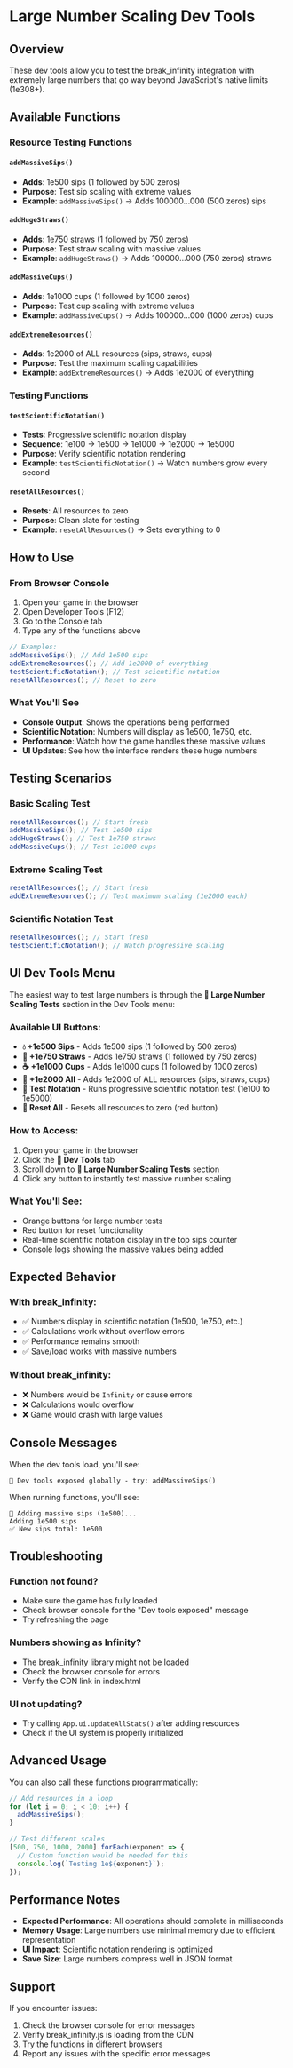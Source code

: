 # Large Number Scaling Dev Tools

## Overview

These dev tools allow you to test the break_infinity integration with extremely large numbers that go way beyond JavaScript's native limits (1e308+).

## Available Functions

### Resource Testing Functions

#### `addMassiveSips()`

- **Adds**: 1e500 sips (1 followed by 500 zeros)
- **Purpose**: Test sip scaling with extreme values
- **Example**: `addMassiveSips()` → Adds 100000...000 (500 zeros) sips

#### `addHugeStraws()`

- **Adds**: 1e750 straws (1 followed by 750 zeros)
- **Purpose**: Test straw scaling with massive values
- **Example**: `addHugeStraws()` → Adds 100000...000 (750 zeros) straws

#### `addMassiveCups()`

- **Adds**: 1e1000 cups (1 followed by 1000 zeros)
- **Purpose**: Test cup scaling with extreme values
- **Example**: `addMassiveCups()` → Adds 100000...000 (1000 zeros) cups

#### `addExtremeResources()`

- **Adds**: 1e2000 of ALL resources (sips, straws, cups)
- **Purpose**: Test the maximum scaling capabilities
- **Example**: `addExtremeResources()` → Adds 1e2000 of everything

### Testing Functions

#### `testScientificNotation()`

- **Tests**: Progressive scientific notation display
- **Sequence**: 1e100 → 1e500 → 1e1000 → 1e2000 → 1e5000
- **Purpose**: Verify scientific notation rendering
- **Example**: `testScientificNotation()` → Watch numbers grow every second

#### `resetAllResources()`

- **Resets**: All resources to zero
- **Purpose**: Clean slate for testing
- **Example**: `resetAllResources()` → Sets everything to 0

## How to Use

### From Browser Console

1. Open your game in the browser
2. Open Developer Tools (F12)
3. Go to the Console tab
4. Type any of the functions above

```javascript
// Examples:
addMassiveSips(); // Add 1e500 sips
addExtremeResources(); // Add 1e2000 of everything
testScientificNotation(); // Test scientific notation
resetAllResources(); // Reset to zero
```

### What You'll See

- **Console Output**: Shows the operations being performed
- **Scientific Notation**: Numbers will display as 1e500, 1e750, etc.
- **Performance**: Watch how the game handles these massive values
- **UI Updates**: See how the interface renders these huge numbers

## Testing Scenarios

### Basic Scaling Test

```javascript
resetAllResources(); // Start fresh
addMassiveSips(); // Test 1e500 sips
addHugeStraws(); // Test 1e750 straws
addMassiveCups(); // Test 1e1000 cups
```

### Extreme Scaling Test

```javascript
resetAllResources(); // Start fresh
addExtremeResources(); // Test maximum scaling (1e2000 each)
```

### Scientific Notation Test

```javascript
resetAllResources(); // Start fresh
testScientificNotation(); // Watch progressive scaling
```

## UI Dev Tools Menu

The easiest way to test large numbers is through the **🌌 Large Number Scaling Tests** section in the Dev Tools menu:

### Available UI Buttons:

- **💧 +1e500 Sips** - Adds 1e500 sips (1 followed by 500 zeros)
- **🥤 +1e750 Straws** - Adds 1e750 straws (1 followed by 750 zeros)
- **☕ +1e1000 Cups** - Adds 1e1000 cups (1 followed by 1000 zeros)
- **🌟 +1e2000 All** - Adds 1e2000 of ALL resources (sips, straws, cups)
- **🔬 Test Notation** - Runs progressive scientific notation test (1e100 to 1e5000)
- **🔄 Reset All** - Resets all resources to zero (red button)

### How to Access:

1. Open your game in the browser
2. Click the **🔧 Dev Tools** tab
3. Scroll down to **🌌 Large Number Scaling Tests** section
4. Click any button to instantly test massive number scaling

### What You'll See:

- Orange buttons for large number tests
- Red button for reset functionality
- Real-time scientific notation display in the top sips counter
- Console logs showing the massive values being added

## Expected Behavior

### With break_infinity:

- ✅ Numbers display in scientific notation (1e500, 1e750, etc.)
- ✅ Calculations work without overflow errors
- ✅ Performance remains smooth
- ✅ Save/load works with massive numbers

### Without break_infinity:

- ❌ Numbers would be `Infinity` or cause errors
- ❌ Calculations would overflow
- ❌ Game would crash with large values

## Console Messages

When the dev tools load, you'll see:

```
🔧 Dev tools exposed globally - try: addMassiveSips()
```

When running functions, you'll see:

```
🚀 Adding massive sips (1e500)...
Adding 1e500 sips
✅ New sips total: 1e500
```

## Troubleshooting

### Function not found?

- Make sure the game has fully loaded
- Check browser console for the "Dev tools exposed" message
- Try refreshing the page

### Numbers showing as Infinity?

- The break_infinity library might not be loaded
- Check the browser console for errors
- Verify the CDN link in index.html

### UI not updating?

- Try calling `App.ui.updateAllStats()` after adding resources
- Check if the UI system is properly initialized

## Advanced Usage

You can also call these functions programmatically:

```javascript
// Add resources in a loop
for (let i = 0; i < 10; i++) {
  addMassiveSips();
}

// Test different scales
[500, 750, 1000, 2000].forEach(exponent => {
  // Custom function would be needed for this
  console.log(`Testing 1e${exponent}`);
});
```

## Performance Notes

- **Expected Performance**: All operations should complete in milliseconds
- **Memory Usage**: Large numbers use minimal memory due to efficient representation
- **UI Impact**: Scientific notation rendering is optimized
- **Save Size**: Large numbers compress well in JSON format

## Support

If you encounter issues:

1. Check the browser console for error messages
2. Verify break_infinity.js is loading from the CDN
3. Try the functions in different browsers
4. Report any issues with the specific error messages
